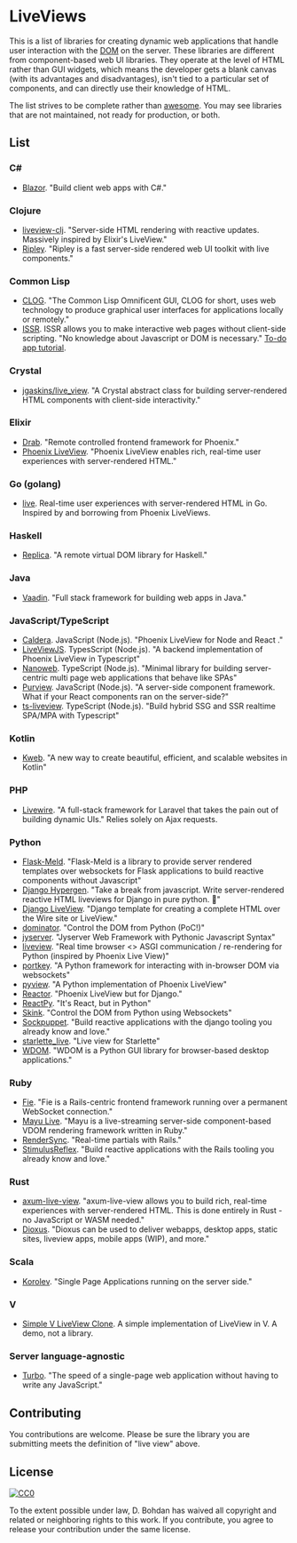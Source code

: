# LiveViews

This is a list of libraries for creating dynamic web applications that handle user interaction with the [DOM](https://en.wikipedia.org/wiki/Document_Object_Model) on the server.
These libraries are different from component-based web UI libraries.
They operate at the level of HTML rather than GUI widgets,
which means the developer gets a blank canvas (with its advantages and disadvantages), isn't tied to a particular set of components, and can directly use their knowledge of HTML.

The list strives to be complete rather than [awesome](https://github.com/sindresorhus/awesome).
You may see libraries that are not maintained, not ready for production, or both.

## List

### C#

- [Blazor](https://dotnet.microsoft.com/apps/aspnet/web-apps/client).
  "Build client web apps with C#."

### Clojure

- [liveview-clj](https://github.com/prepor/liveview-clj).
  "Server-side HTML rendering with reactive updates. Massively inspired by Elixir's LiveView."
- [Ripley](https://github.com/tatut/ripley).
  "Ripley is a fast server-side rendered web UI toolkit with live components."

### Common Lisp

- [CLOG](https://github.com/rabbibotton/clog).
  "The Common Lisp Omnificent GUI, CLOG for short, uses web technology to produce graphical user interfaces for applications locally or remotely."
- [ISSR](https://github.com/interactive-ssr/client/blob/master/main.org/).
  ISSR allows you to make interactive web pages without client-side scripting. "No knowledge about Javascript or DOM is necessary." [To-do app tutorial](http://cjackson.tk/todo-tutorial).

### Crystal

- [jgaskins/live_view](https://github.com/jgaskins/live_view).
  "A Crystal abstract class for building server-rendered HTML components with client-side interactivity."

### Elixir

- [Drab](https://github.com/grych/drab).
  "Remote controlled frontend framework for Phoenix."
- [Phoenix LiveView](https://github.com/phoenixframework/phoenix\_live\_view).
  "Phoenix LiveView enables rich, real-time user experiences with server-rendered HTML."

### Go (golang)

- [live](https://github.com/jfyne/live).
  Real-time user experiences with server-rendered HTML in Go. Inspired by and borrowing from Phoenix LiveViews.

### Haskell

- [Replica](https://github.com/pkamenarsky/replica).
  "A remote virtual DOM library for Haskell."

### Java

- [Vaadin](https://vaadin.com).
  "Full stack framework for building web apps in Java."

### JavaScript/TypeScript

- [Caldera](https://github.com/calderajs/caldera-react).
  JavaScript (Node.js).
  "Phoenix LiveView for Node and React ."
- [LiveViewJS](https://github.com/floodfx/liveviewjs).
  TypesScript (Node.js).
  "A backend implementation of Phoenix LiveView in Typescript"
- [Nanoweb](https://nanoweb.js.org/).
  TypeScript (Node.js).
  "Minimal library for building server-centric multi page web applications that behave like SPAs"
- [Purview](https://github.com/karthikv/purview).
  JavaScript (Node.js).
  "A server-side component framework. What if your React components ran on the server-side?"
- [ts-liveview](https://github.com/beenotung/ts-liveview).
  TypeScript (Node.js).
  "Build hybrid SSG and SSR realtime SPA/MPA with Typescript"

### Kotlin

- [Kweb](http://docs.kweb.io/).
  "A new way to create beautiful, efficient, and scalable websites in Kotlin"

### PHP

- [Livewire](https://github.com/livewire/livewire).
  "A full-stack framework for Laravel that takes the pain out of building dynamic UIs." Relies solely on Ajax requests.

### Python

- [Flask-Meld](https://www.flask-meld.dev/).
  "Flask-Meld is a library to provide server rendered templates over websockets for Flask applications to build reactive components without Javascript"
- [Django Hypergen](https://github.com/runekaagaard/django-hypergen/).
  "Take a break from javascript. Write server-rendered reactive HTML liveviews for Django in pure python. 💫"
- [Django LiveView](https://github.com/Django-LiveView/liveview).
  "Django template for creating a complete HTML over the Wire site or LiveView."
- [dominator](https://github.com/FFY00/dominator).
  "Control the DOM from Python (PoC!)"
- [jyserver](https://github.com/ftrias/jyserver).
  "Jyserver Web Framework with Pythonic Javascript Syntax"
- [liveview](https://github.com/abravalheri/liveview).
  "Real time browser <> ASGI communication / re-rendering for Python (inspired by Phoenix Live View)"
- [portkey](https://github.com/red8012/portkey).
  "A Python framework for interacting with in-browser DOM via websockets"
- [pyview](https://github.com/ogrodnek/pyview).
  "A Python implementation of Phoenix LiveView"
- [Reactor](https://github.com/edelvalle/reactor).
  "Phoenix LiveView but for Django."
- [ReactPy](https://github.com/reactive-python/reactpy).
  "It's React, but in Python"
- [Skink](https://github.com/oksome/Skink).
  "Control the DOM from Python using Websockets"
- [Sockpuppet](https://github.com/jonathan-s/django-sockpuppet).
  "Build reactive applications with the django tooling you already know and love."
- [starlette_live](https://github.com/alex-oleshkevich/starlette_live).
  "Live view for Starlette"
- [WDOM](https://github.com/miyakogi/wdom). "WDOM is a Python GUI library for browser-based desktop applications."

### Ruby

- [Fie](https://github.com/raen79/fie).
  "Fie is a Rails-centric frontend framework running over a permanent WebSocket connection."
- [Mayu Live](https://github.com/mayu-live/framework).
  "Mayu is a live-streaming server-side component-based VDOM rendering framework written in Ruby."
- [RenderSync](https://github.com/chrismccord/render_sync).
  "Real-time partials with Rails."
- [StimulusReflex](https://github.com/hopsoft/stimulus_reflex).
  "Build reactive applications with the Rails tooling you already know and love."

### Rust

- [axum-live-view](https://github.com/davidpdrsn/axum-live-view).
  "axum-live-view allows you to build rich, real-time experiences with server-rendered HTML. This is done entirely in Rust - no JavaScript or WASM needed."
- [Dioxus](https://github.com/dioxuslabs/dioxus).
  "Dioxus can be used to deliver webapps, desktop apps, static sites, liveview apps, mobile apps (WIP), and more."

### Scala

- [Korolev](https://github.com/fomkin/korolev).
  "Single Page Applications running on the server side."

### V

- [Simple V LiveView Clone](https://github.com/atomkirk/v-playground). A simple implementation of LiveView in V. A demo, not a library.

### Server language-agnostic

- [Turbo](https://turbo.hotwired.dev/).
  "The speed of a single-page web application without having to write any JavaScript."

## Contributing

You contributions are welcome.
Please be sure the library you are submitting meets the definition of "live view" above.

## License

[![CC0](https://i.creativecommons.org/p/zero/1.0/88x31.png)](https://creativecommons.org/publicdomain/zero/1.0/)

To the extent possible under law, D. Bohdan has waived all copyright and related or neighboring rights to this work.
If you contribute, you agree to release your contribution under the same license.

